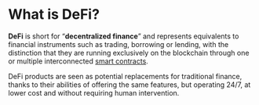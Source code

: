 # What is DeFi?

**DeFi** is short for “**decentralized finance**” and represents equivalents to financial instruments such as trading, borrowing or lending, with the distinction that they are running exclusively on the blockchain through one or multiple interconnected [smart contracts](../../markdowns/smart\_contracts.md).

DeFi products are seen as potential replacements for traditional finance, thanks to their abilities of offering the same features, but operating 24/7, at lower cost and without requiring human intervention.
